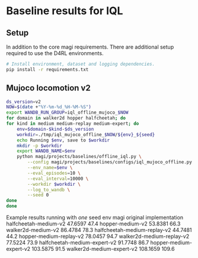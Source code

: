 # Baseline results for IQL
## Setup
In addition to the core magi requirements. There are additional setup required
to use the D4RL environments.

```bash
# Install environment, dataset and logging dependencies.
pip install -r requirements.txt
```

## Mujoco locomotion v2

```bash
ds_version=v2
NOW=$(date +"%Y-%m-%d_%H-%M-%S")
export WANDB_RUN_GROUP=iql_offline_mujoco_$NOW
for domain in walker2d hopper halfcheetah; do
for kind in medium medium-replay medium-expert; do
    env=$domain-$kind-$ds_version
    workdir=./tmp/iql_mujoco_offline_$NOW/${env}_${seed}
    echo Running $env, save to $workdir
    mkdir -p $workdir
    export WANDB_NAME=$env
    python magi/projects/baselines/offline_iql.py \
        --config magi/projects/baselines/configs/iql_mujoco_offline.py \
        --env_name=$env \
        --eval_episodes=10 \
        --eval_interval=10000 \
        --workdir $workdir \
        --log_to_wandb \
        --seed 0
done
done
```

Example results running with _one_ seed
                           env          magi        original implementation
         halfcheetah-medium-v2          47.6597     47.4
              hopper-medium-v2          53.8381     66.3
            walker2d-medium-v2          86.4784     78.3
  halfcheetah-medium-replay-v2          44.7481     44.2
       hopper-medium-replay-v2          78.0457     94.7
     walker2d-medium-replay-v2          77.5224     73.9
  halfcheetah-medium-expert-v2          91.7748     86.7
       hopper-medium-expert-v2          103.5875    91.5
     walker2d-medium-expert-v2          108.1659    109.6

